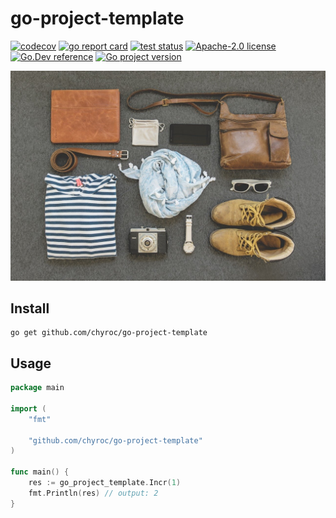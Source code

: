 # go-project-template

[![codecov](https://codecov.io/gh/chyroc/go-project-template/branch/master/graph/badge.svg?token=Z73T6YFF80)](https://codecov.io/gh/chyroc/go-project-template)
[![go report card](https://goreportcard.com/badge/github.com/chyroc/go-project-template "go report card")](https://goreportcard.com/report/github.com/chyroc/go-project-template)
[![test status](https://github.com/chyroc/go-project-template/actions/workflows/test.yml/badge.svg)](https://github.com/chyroc/go-project-template/actions)
[![Apache-2.0 license](https://img.shields.io/badge/License-Apache%202.0-brightgreen.svg)](https://opensource.org/licenses/Apache-2.0)
[![Go.Dev reference](https://img.shields.io/badge/go.dev-reference-blue?logo=go&logoColor=white)](https://pkg.go.dev/github.com/chyroc/go-project-template)
[![Go project version](https://badge.fury.io/go/github.com%2Fchyroc%2Fgo-project-template.svg)](https://badge.fury.io/go/github.com%2Fchyroc%2Fgo-project-template)

![](./header.png)

## Install

```shell
go get github.com/chyroc/go-project-template
```

## Usage

```go
package main

import (
	"fmt"

	"github.com/chyroc/go-project-template"
)

func main() {
	res := go_project_template.Incr(1)
	fmt.Println(res) // output: 2
}
```
